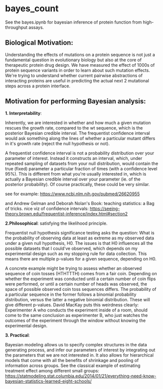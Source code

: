 # bayes_count
See the bayes.ipynb for bayesian inference of protein function from high-throughput assays.

## Biological Motivation:
Understanding the effects of mutations on a protein sequence is not just a fundamental question in evolutionary biology but also at the core of therapeutic protein drug design. We have measured the effect of 1000s of protein sequence variants in order to learn about such mutation effects. We're trying to understand whether current pairwise abstractions of interacting proteins are useful in predicting the actual next 2 mutational steps across a protein interface.


## Motivation for performing Bayesian analysis:

**1. Interpretability**:

Inherently, we are interested in whether and how much a given mutation rescues the growth rate, compared to the wt sequence, which is the posterior Bayesian credible interval. The frequentist confidence interval would ask something along the lines of whether a particular mutant differs in it's growth rate (reject the null hypothesis or not).

A frequentist confidence interval is not a probability distribution over your parameter of interest. Instead it constructs an interval, which, under repeated sampling of datasets from your null distribution, would contain the true (fixed) parameter a particular fraction of times (with a confidence level 95%). This is different from what you're usually interested in, which is actually a Bayesian credible interval over your parameter (ie. of the posterior probability). Of course practically, these could be very similar.

 see for example: https://www.ncbi.nlm.nih.gov/pubmed/26620955
 
 and Andrew Gelman and Deborah Nolan's Book: teaching statistics: a Bag of tricks.
 nice viz of confidence intervals: https://seeing-theory.brown.edu/frequentist-inference/index.html#section2

**2.Philosophical**: satisfying the likelihood principle.

Frequentist null hypothesis significance testing asks the question: What is the probability of observing data at least as extreme as my observed data under a given null hypothesis, H0. The issues is that H0 influences all the possible datasets that I could've observed, which depends on my experimental design such as my stopping rule for data collection. This means there are multiple p-values for a given sequence, depending on H0.
    
A concrete example might be trying to assess whether an observed sequence of coin tosses (HTHTTTH) comes from a fair coin. Depending on whether the experiment was conducted until a certain number of coin flips were performed, or until a certain number of heads was observed, the space of possible observed coin toss sequences differs. The probability of a particular sequence in the former follows a binomial probability distribution, versus the latter a negative binomial distribution. These will give different p-values.
    David MacKay puts this weirdness clearly: Experimenter A who conducts the experiment inside of a room, should come to the same conclusion as experimenter B, who just watches the outcomes of the experiment through the window without knowing the experimental design.
   
 
**3. Practical**:

Bayesian modeling allows us to specify complex structures in the data generating process, and infer our parameters of interest by integrating out the parameters that we are not interested in. It also allows for hierarchical models that come with all the benefits of shrinkage and pooling of information across groups. See the classical example of estimating treatment effect among different small groups: https://statmodeling.stat.columbia.edu/2014/01/21/everything-need-know-bayesian-statistics-learned-eight-schools/
